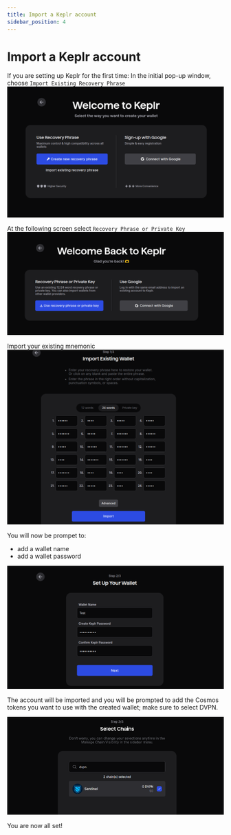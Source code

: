 ```yaml
---
title: Import a Keplr account
sidebar_position: 4
---
```


# Import a Keplr account

If you are setting up Keplr for the first time: In the initial pop-up window, choose `Import Existing Recovery Phrase`
![](/img/keplr/import-1.png)

At the following screen select `Recovery Phrase or Private Key`
![](/img/keplr/import-2.png)

Import your existing mnemonic
![](/img/keplr/import-3.png)

You will now be prompet to:
- add a wallet name
- add a wallet password

![](/img/keplr/import-4.png)

The account will be imported and you will be prompted to add the Cosmos tokens you want to use with the created wallet; make sure to select DVPN.

![](/img/keplr/import-5.png)

You are now all set!
